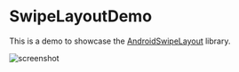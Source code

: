 # SwipeLayoutDemo

This is a demo to showcase the [AndroidSwipeLayout](https://github.com/daimajia/AndroidSwipeLayout) library.

![screenshot](https://user-images.githubusercontent.com/41119320/69993502-9c2f4080-1554-11ea-9d0d-1b02635bfc9d.png)
